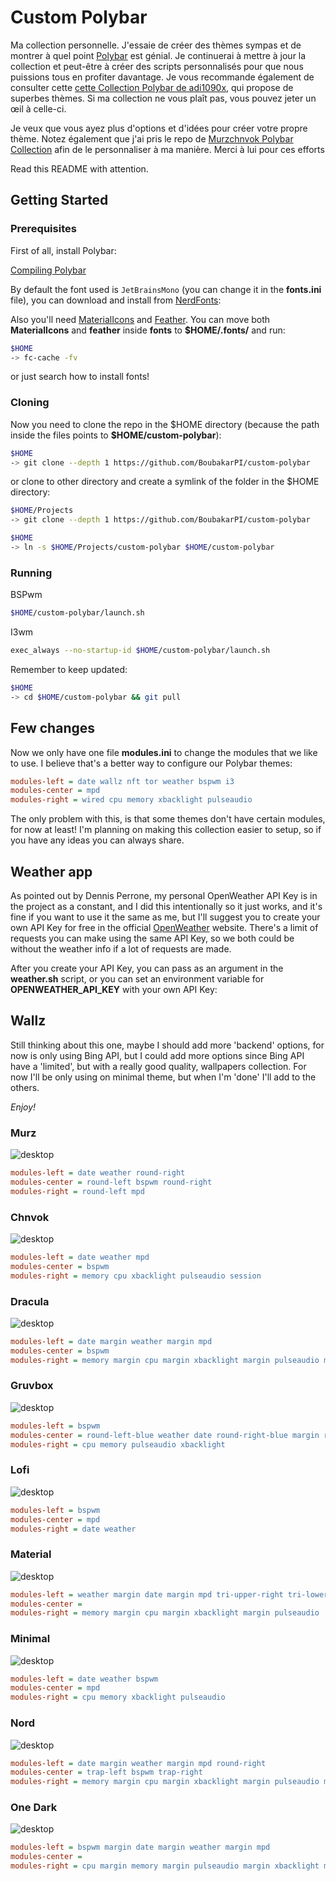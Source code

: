 # Custom Polybar

Ma collection personnelle. J'essaie de créer des thèmes sympas et de montrer à quel point [Polybar](https://github.com/polybar/polybar) est génial. Je continuerai à mettre à jour la collection et peut-être à créer des scripts personnalisés pour que nous puissions tous en profiter davantage. Je vous recommande également de consulter cette [cette Collection Polybar de adi1090x](https://github.com/adi1090x/polybar-themes), qui propose de superbes thèmes. Si ma collection ne vous plaît pas, vous pouvez jeter un œil à celle-ci.

Je veux que vous ayez plus d'options et d'idées pour créer votre propre thème. Notez également que j'ai pris le repo de [Murzchnvok Polybar Collection](https://github.com/Murzchnvok/polybar-collection) afin de le personnaliser à ma manière.
Merci à lui pour ces efforts

Read this README with attention.

## Getting Started

### Prerequisites

First of all, install Polybar:

[Compiling Polybar](https://github.com/polybar/polybar/wiki/Compiling)

By default the font used is `JetBrainsMono` (you can change it in the **fonts.ini** file), you can download and install from [NerdFonts](https://www.nerdfonts.com/font-downloads):

Also you'll need [MaterialIcons](https://github.com/google/material-design-icons) and [Feather](https://feathericons.com/).
You can move both **MaterialIcons** and **feather** inside **fonts** to **$HOME/.fonts/** and run:

```bash
$HOME
-> fc-cache -fv
```

or just search how to install fonts!

### Cloning

Now you need to clone the repo in the \$HOME directory (because the path inside the files points to **$HOME/custom-polybar**):

```bash
$HOME
-> git clone --depth 1 https://github.com/BoubakarPI/custom-polybar
```

or clone to other directory and create a symlink of the folder in the \$HOME directory:

```bash
$HOME/Projects
-> git clone --depth 1 https://github.com/BoubakarPI/custom-polybar

$HOME
-> ln -s $HOME/Projects/custom-polybar $HOME/custom-polybar
```

### Running

BSPwm

```bash
$HOME/custom-polybar/launch.sh
```

I3wm

```bash
exec_always --no-startup-id $HOME/custom-polybar/launch.sh
```

Remember to keep updated:

```bash
$HOME
-> cd $HOME/custom-polybar && git pull
```

## Few changes

Now we only have one file **modules.ini** to change the modules that we like to use. I believe that's a better way to configure our Polybar themes:

```ini
modules-left = date wallz nft tor weather bspwm i3
modules-center = mpd
modules-right = wired cpu memory xbacklight pulseaudio
```

The only problem with this, is that some themes don't have certain modules, for now at least! I'm planning on making this collection easier to setup, so if you have any ideas you can always share.

## Weather app

As pointed out by Dennis Perrone, my personal OpenWeather API Key is in the project as a constant, and I did this intentionally so it just works, and it's fine if you want to use it the same as me, but I'll suggest you to create your own API Key for free in the official [OpenWeather](https://openweathermap.org/api) website. There's a limit of requests you can make using the same API Key, so we both could be without the weather info if a lot of requests are made.

After you create your API Key, you can pass as an argument in the **weather.sh** script, or you can set an environment variable for **OPENWEATHER_API_KEY** with your own API Key:

## Wallz

Still thinking about this one, maybe I should add more 'backend' options, for now is only using Bing API, but I could add more options since Bing API have a 'limited', but with a really good quality, wallpapers collection. For now I'll be only using on minimal theme, but when I'm 'done' I'll add to the others.


_Enjoy!_

### Murz

![desktop](screenshots/murz/desktop.png)

```ini
modules-left = date weather round-right
modules-center = round-left bspwm round-right
modules-right = round-left mpd
```

### Chnvok

![desktop](screenshots/chnvok/desktop.png)

```ini
modules-left = date weather mpd
modules-center = bspwm
modules-right = memory cpu xbacklight pulseaudio session
```

### Dracula

![desktop](screenshots/dracula/desktop.png)

```ini
modules-left = date margin weather margin mpd
modules-center = bspwm
modules-right = memory margin cpu margin xbacklight margin pulseaudio margin battery margin session
```

### Gruvbox

![desktop](screenshots/gruvbox/desktop.png)

```ini
modules-left = bspwm
modules-center = round-left-blue weather date round-right-blue margin round-left mpd round-right
modules-right = cpu memory pulseaudio xbacklight
```

### Lofi

![desktop](screenshots/lofi/desktop.png)

```ini
modules-left = bspwm
modules-center = mpd
modules-right = date weather
```

### Material

![desktop](screenshots/material/desktop.png)

```ini
modules-left = weather margin date margin mpd tri-upper-right tri-lower-left bspwm tri-upper-right
modules-center =
modules-right = memory margin cpu margin xbacklight margin pulseaudio
```

### Minimal

![desktop](screenshots/minimal/desktop.png)

```ini
modules-left = date weather bspwm
modules-center = mpd
modules-right = cpu memory xbacklight pulseaudio
```

### Nord

![desktop](screenshots/nord/desktop.png)

```ini
modules-left = date margin weather margin mpd round-right
modules-center = trap-left bspwm trap-right
modules-right = memory margin cpu margin xbacklight margin pulseaudio margin wallz margin session
```

### One Dark

![desktop](screenshots/onedark/desktop.png)

```ini
modules-left = bspwm margin date margin weather margin mpd
modules-center =
modules-right = cpu margin memory margin pulseaudio margin xbacklight margin wallz margin session
```
